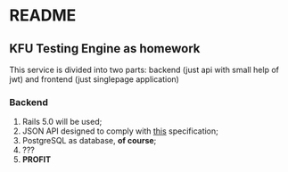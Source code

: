 # README

## KFU Testing Engine as homework

This service is divided into two parts: backend (just api with small help of jwt) and
frontend (just singlepage application)

### Backend

1. Rails 5.0 will be used;
2. JSON API designed to comply with [this](http://jsonapi.org/) specification;
3. PostgreSQL as database, **of course**;
4. ???
5. **PROFIT**
